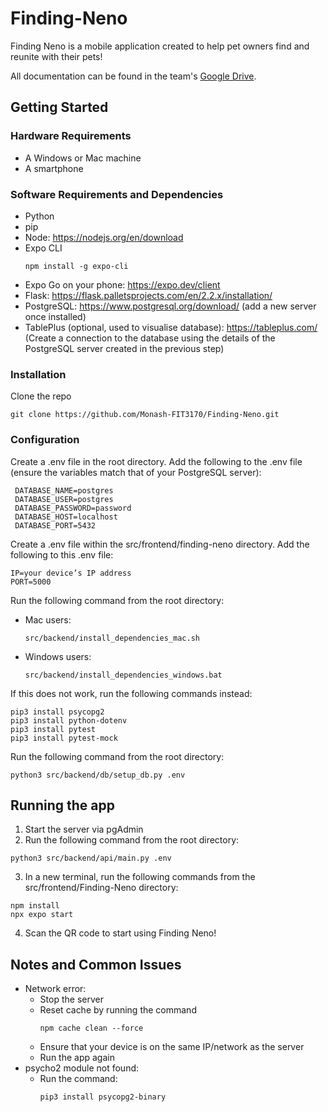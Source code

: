 # Finding-Neno
Finding Neno is a mobile application created to help pet owners find and reunite with their pets!

All documentation can be found in the team's [Google Drive](https://drive.google.com/drive/u/1/folders/1URib5DxULDa4vhqCTlcQM6K4CIRcmrmG).

## Getting Started

### Hardware Requirements 
* A Windows or Mac machine
* A smartphone 

### Software Requirements and Dependencies

* Python
* pip
* Node: https://nodejs.org/en/download
* Expo CLI
  ```
  npm install -g expo-cli
  ```
* Expo Go on your phone: https://expo.dev/client
* Flask: https://flask.palletsprojects.com/en/2.2.x/installation/
* PostgreSQL: https://www.postgresql.org/download/ (add a new server once installed)
* TablePlus (optional, used to visualise database): https://tableplus.com/  (Create a connection to the database using the details of the PostgreSQL server created in the previous step)

### Installation
Clone the repo
```
git clone https://github.com/Monash-FIT3170/Finding-Neno.git
```

### Configuration
Create a .env file in the root directory. Add the following to the .env file (ensure the variables match that of your PostgreSQL server): 
  ```
   DATABASE_NAME=postgres  
   DATABASE_USER=postgres  
   DATABASE_PASSWORD=password  
   DATABASE_HOST=localhost  
   DATABASE_PORT=5432  
  ``` 
Create a .env file within the src/frontend/finding-neno directory. Add the following to this .env file:  
  ```
  IP=your device’s IP address 
  PORT=5000
  ``` 
Run the following command from the root directory: 
* Mac users:
  ```
  src/backend/install_dependencies_mac.sh
  ```
* Windows users:
  ```
  src/backend/install_dependencies_windows.bat
  ```
If this does not work, run the following commands instead: 
  ```
  pip3 install psycopg2
  pip3 install python-dotenv
  pip3 install pytest
  pip3 install pytest-mock
  ```
Run the following command from the root directory: 
  ```
  python3 src/backend/db/setup_db.py .env
  ```

## Running the app 
1. Start the server via pgAdmin
2. Run the following command from the root directory: 
  ```
  python3 src/backend/api/main.py .env
  ```

3. In a new terminal, run the following commands from the src/frontend/Finding-Neno directory: 
  ```
  npm install
  npx expo start
  ```

4. Scan the QR code to start using Finding Neno!

## Notes and Common Issues
* Network error:
  * Stop the server
  * Reset cache by running the command
    ```
    npm cache clean --force
    ```
  * Ensure that your device is on the same IP/network as the server
  * Run the app again 
* psycho2 module not found:
  * Run the command:
    ```
    pip3 install psycopg2-binary
    ```
